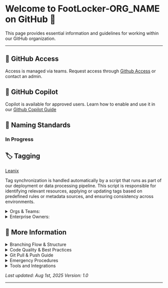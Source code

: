 
# Welcome to FootLocker-ORG_NAME on GitHub 👋

This page provides essential information and guidelines for working within our GitHub organization.

---
## 🔐 GitHub Access
Access is managed via teams. Request access through
[Github Access](https://footlocker.atlassian.net/wiki/spaces/PEP/pages/452624578/GitHub+Access) or contact an admin.


## 🤖 GitHub Copilot
Copilot is available for approved users. Learn how to enable and use it in our
[Github Copilot Guide](https://footlocker.atlassian.net/wiki/spaces/Observabil/pages/107349859/GitHub+Copilot)


## 📛 Naming Standards
### In Progress


## 🏷️ Tagging

[Leanix](https://footlocker.leanix.net/footlockerproduction/dashboard/aca7bb56-4b03-4813-8688-ae7d01db71a5)

Tag synchronization is handled automatically by a script that runs as part of our deployment or data processing pipeline. This script is responsible for identifying relevant resources, applying or updating tags based on predefined rules or metadata sources, and ensuring consistency across environments.	

<details>
<summary> Orgs & Teams: </summary>
 When creating teams, it's helpful to use acronyms in the team names to make it easier to identify and filter them.
<details>
<summary>Examples:</summary>
Org Names:
 
- Customer Experience → Footlocker-CE
- Infrastructure → Footlocker-Infrastructure
- Core Retail → Footlocker-CR
- Data Analytics → Footlocker-DA
  
This naming convention improves clarity and consistency across platforms.

<summary>Examples:</summary>

Team Names:
 
- Platform Engineering
- Cloud Engineering
- IT Automation
  
</details>
</details>
</details>

<details>
<summary>Enterprise Owners:</summary>
 
- Satya Prakash
- Ryan siegel
- Austtin Poindexter
- Dani Tam
- Jake francois
  
[Footlocker-INF Repos](https://github.com/orgs/FootLocker-INF/repositories?)

</details>

 ## :page_with_curl: More Information

 
<details>
<summary>Branching Flow & Structure</summary> 

### Best Practices for Git Branching: A Detailed Guide

Effective branching strategies are crucial for maintaining code quality, collaboration, and productivity in Git-based projects. This document outlines **best practices for branching**, **common issues**, and their **solutions**.

---

## **1. Best Practices for Git Branching**

### 1.1. **Adopt a Clear Branching Strategy**
Choose a strategy that aligns with your team's size, workflow, and release schedule. Popular branching models include:

- **Git Flow**:
  - Use `main` for production-ready code.
  - Use `develop` for integrating completed features.
  - Feature branches (`feature/*`), release branches (`release/*`), and hotfix branches (`hotfix/*`) for specific tasks.

- **GitHub Flow**:
  - Use `main` for production-ready code.
  - Create short-lived feature branches for individual tasks.
  - Merge feature branches into `main` after approval via pull requests.

- **Trunk-Based Development**:
  - Maintain a single `main` branch with frequent commits.
  - Use short-lived branches for features, merging them into `main` quickly.

### 1.2. **Keep Branches Short-Lived**
- Avoid long-lived feature branches to prevent merge conflicts.
- Merge frequently to ensure the branch stays up-to-date with the base branch (e.g., `main` or `develop`).

### 1.3. **Use Meaningful Branch Names**
- Use a consistent naming convention to make branch purposes clear.
- Examples:
  - `feature/login-page`
  - `bugfix/fix-login-error`
  - `hotfix/security-vulnerability`
  - `release/v1.0.0`

### 1.4. **Commit Frequently, but Meaningfully**
- Commit small, logical changes to improve collaboration and avoid losing work.
- Write meaningful commit messages that describe the changes (e.g., "Add login functionality" instead of "fix").

### 1.5. **Regularly Sync with the Base Branch**
- Frequently merge or rebase the base branch (`main` or `develop`) into your feature branch to stay updated.
- Use:
  ```bash
  git pull origin main
  ```

### 1.6. **Protect Critical Branches**
- Enable branch protection rules for `main` or `develop` branches to prevent direct commits or accidental deletions.
- Require pull requests and code reviews before merging.

### 1.7. **Automate with CI/CD Pipelines**
- Use CI/CD pipelines to automatically test and validate code changes when pushing to branches.

### 1.8. **Define a Merge Strategy**
- Use **Squash and Merge** for cleaner commit history in `main`.
- Use **Rebase and Merge** for linear commit history.
- Avoid using **Merge Commits** unless retaining branch history is important.

---

## **2. Common Issues and Their Solutions**

### 2.1. **Merge Conflicts**
**Issue**: Conflicts occur when changes in two branches affect the same lines in a file or nearby lines.

**Solutions**:
1. **Resolve Conflicts Locally**:
   - Open conflicting files, resolve conflicts, and remove conflict markers (`<<<<<<<`, `=======`, `>>>>>>>`).
   - Add resolved files and commit:
     ```bash
     git add <file>
     git commit
     ```

2. **Prevent Conflicts**:
   - Regularly pull changes from the base branch.
   - Communicate with team members about concurrent changes to avoid overlapping work.

---

### 2.2. **Forgotten Branch Merges**
**Issue**: Feature branches are abandoned or forgotten without being merged.

**Solutions**:
1. Use the `git branch` command to list and clean up stale branches:
   ```bash
   git branch -d <branch-name>
   git branch -D <branch-name> # Force delete if unmerged
   ```

2. Enable pull request workflows to ensure all branches are reviewed and merged appropriately.

---

### 2.3. **Large Divergences Between Branches**
**Issue**: Long-lived branches diverge significantly, making merging difficult.

**Solutions**:
1. Rebase frequently:
   ```bash
   git rebase main
   ```

2. Break work into smaller, incremental changes and merge more often.

---

### 2.4. **Unclear Branch Purpose**
**Issue**: Ambiguously named branches confuse team members about their purpose.

**Solutions**:
1. Establish and enforce a branch naming convention.
2. Use descriptive names like:
   - `feature/add-payment-gateway`
   - `bugfix/ui-overlap-issue`

---

### 2.5. **Accidental Pushes to the Wrong Branch**
**Issue**: Developers accidentally push changes directly to `main` or another protected branch.

**Solutions**:
1. **Enable Branch Protection Rules**:
   - Disallow direct commits and require pull requests for `main` and other critical branches.

2. **Undo an Accidental Push**:
   - If you accidentally push, reset the branch to its previous state:
     ```bash
     git reset --hard origin/main
     git push --force
     ```

---

### 2.6. **Deleted or Lost Branches**
**Issue**: A branch is accidentally deleted.

**Solutions**:
1. Recover a Deleted Branch:
   ```bash
   git reflog
   git checkout -b <branch-name> <commit-hash>
   ```

2. Use remote backups if the branch was pushed to a remote repository.

---

### 2.7. **Branch Bloat**
**Issue**: Too many branches accumulate, cluttering the repository.

**Solutions**:
1. Regularly delete merged or unused branches:
   ```bash
   git branch -d <branch-name>
   git branch -D <branch-name> # Force delete
   ```

2. Use automation tools to identify stale branches.

---

## **3. Additional Best Practices**

### 3.1. **Use Feature Toggles**
- For incomplete or experimental features, use feature flags instead of long-lived feature branches. This reduces branching overhead and allows code integration without affecting users.

### 3.2. **Document the Workflow**
- Create a branching workflow document to standardize processes across the team.

### 3.3. **Encourage Frequent Communication**
- Discuss branch changes and status updates in daily standups or team meetings to ensure everyone is aligned.

---
</details>

<details>
  <summary>Code Quality & Best Practices</summary>

### Code Quality
- 📝 Write meaningful commit messages
  ✅ Good Example:
  ```bash
  git commit -m "fix(auth): handle token expiration and refresh automatically" 

 🚫 Bad Example:
  ```bash
  git commit -m "fix stuff"
  ```
 
- 🧪 Include tests with new features
  ✅ Example
  ```bash
  describe('UserService', () => {
  it('should return user data when ID is valid', async () => {
    const user = await getUserById('123');
    expect(user.name).toBe('Alice');
  });
  });
  
- 📚 Update documentation
  ✅ Example: Update README.md or inline comments when:

 Adding new environment variables
  Changing API endpoints
  Modifying CLI commands
  ```bash

### New Environment Variable
`FEATURE_FLAG_NEW_UI=true`  
Enables the new user interface for beta testing.
```
- 🔍 Run local tests before pushing
  ✅ Example:
    ```bash
  # Run all tests
  npm test

  # Run linter
  npm run lint

  # Run type checks
  tsc --noEmit
- 🏃‍♂️ Keep pull requests focused
  
  ✅ Good PR:

  Adds password reset functionality with backend API and frontend form.

  🚫 Bad PR:

  Adds password reset, updates navbar, refactors login, and fixes unrelated bug.

</details>

 <details>
<summary>Git Pull & Push Guide</summary>
  

## 🔧 Prerequisites
- Git installed on your machine
- Access to a Git repository (e.g., GitHub, GitLab, Bitbucket)
- SSH or HTTPS access configured

---

## 📥 How to Pull Code

Pulling code means fetching the latest changes from a remote repository and merging them into your local branch.

### Steps:
1. **Navigate to your project directory**:
   ```bash
   cd /path/to/your/project
   ```
</details>


<details>
  <summary>Emergency Procedures</summary>
 
### Critical Production Issue
1. **Immediate Response**: Create hotfix branch from `main`
2. **Fast Track**: Bypass normal review process if necessary
3. **Communication**: Notify team leads and stakeholders
4. **Documentation**: Document the issue and resolution
5. **Post-Mortem**: Schedule retrospective to prevent recurrence

### Rollback Procedure
1. **Identify**: Determine the last known good commit
2. **Revert**: Create revert commit or hotfix
3. **Deploy**: Follow hotfix deployment process
4. **Monitor**: Verify system stability
5. **Investigate**: Analyze root cause offline

</details>

<details>
  <summary>Tools and Integrations</summary>
 
### Recommended Tools
- **Git GUI**: GitKraken, Sourcetree, or VS Code Git integration
- **Code Review**: GitHub/GitLab pull requests
- **CI/CD**: GitHub Actions, GitLab CI, Jenkins
- **Branch Protection**: Built-in repository settings

### Useful Git Aliases
```bash
git config --global alias.co checkout
git config --global alias.br branch
git config --global alias.ci commit
git config --global alias.st status
git config --global alias.unstage 'reset HEAD --'
git config --global alias.last 'log -1 HEAD'
git config --global alias.visual '!gitk'
```
---

</details>

*Last updated: Aug 1st, 2025*
*Version: 1.0*

---

